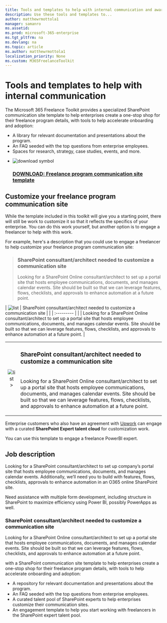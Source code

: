 ```yaml
---
title: Tools and templates to help with internal communication and awareness 
description: Use these tools and templates to... 
author: matthewrmottola1
manager: samanro
ms.assetid: 
ms.prod: microsoft-365-enterprise
ms.tgt_pltfrm: na
ms.devlang: na
ms.topic: article
ms.author: matthewrmottola1
localization_priority: None 
ms.custom: M365FreelanceToolkit
---
```

Tools and templates to help with internal communication
=======================================================

The Microsoft 365 Freelance Toolkit provides a specialized SharePoint communication site template to help enterprises create a one-stop shop for their freelance program details, with tools to help accelerate onboarding and adoption:
- A library for relevant documentation and presentations about the program.
- An FAQ seeded with the top questions from enterprise employees.
- Spaces for research, strategy, case studies, events, and more.

<ul class="panelContent cardsF cols cols2">
    <li>
        <div class="cardSize">
            <div class="cardPadding">
                <div class="card">
                    <div class="cardImageOuter">
                        <div class="cardImage">
                            <img src="https://docs.microsoft.com/en-us/office/media/icons/download-blue.svg" alt="download symbol" />
                        </div>
                    </div>
                    <div class="cardText">
                        <h3><a href="https://placeholderfordownloadURL">DOWNLOAD: Freelance program communication site template</a></h3>
                    </div>
                </div>
            </div>
        </div>
    </li>
</ul>

Customize your freelance program communication site
---------------------------------------------------

While the template included in this toolkit will give you a starting point, there will still be work to customize it so that it reflects the specifics of your enterprise. You can do this work yourself, but another option is to engage a freelancer to help with this work.

For example, here's a description that you could use to engage a freelancer to help customize your freelance program communication site:

> ### SharePoint consultant/architect needed to customize a communication site
> Looking for a SharePoint Online consultant/architect to set up a portal site that hosts employee communications, documents, and manages calendar events. Site should be built so that we can leverage features, flows, checklists, and approvals to enhance automation at a future point.


| ![list](https://docs.microsoft.com/en-us/office/media/icons/task-list-planning-blue.svg) | SharePoint consultant/architect needed to customize a communication site |
| | :--------- |
| | Looking for a SharePoint Online consultant/architect to set up a portal site that hosts employee communications, documents, and manages calendar events. Site should be built so that we can leverage features, flows, checklists, and approvals to enhance automation at a future point. |

<table>
    <tr>
        <td align=center rowspan=2>
            <img src="https://docs.microsoft.com/en-us/office/media/icons/task-list-planning-blue.svg" alt="list" />>
        </td>
        <td>
            <h3>SharePoint consultant/architect needed to customize a communication site</h3>
        </td>
    </tr>
    <tr>
        <td>
            <p>Looking for a SharePoint Online consultant/architect to set up a portal site that hosts employee communications, documents, and manages calendar events. Site should be built so that we can leverage features, flows, checklists, and approvals to enhance automation at a future point.</p>
        </td>
    </tr>
</table>


Enterprise customers who also have an agreement with <a href="https://www.upwork.com/enterprise/">Upwork</a> can engage with a curated <b>SharePoint Expert talent cloud</b> for customization work.




You can use this template to engage a freelance PowerBI expert.

Job description
---------------

Looking for a SharePoint consultant/architect to set up company’s portal site that hosts employee communications, documents, and manages calendar events. Additionally, we’ll need you to build with features, flows, checklists, approvals to enhance automation in an O365 online SharePoint site. 

Need assistance with multiple form development, including structure in SharePoint to maximize efficiency using Power BI, possibly PowerApps as well.


<h3>SharePoint consultant/architect needed to customize a communication site</h3>
                                    <p>Looking for a SharePoint Online consultant/architect to set up a portal site that hosts employee communications, documents, and manages calendar events. Site should be built so that we can leverage features, flows, checklists, and approvals to enhance automation at a future point.</p>



with a SharePoint communication site template to help enterprises create a one-stop shop for their freelance program details, with tools to help accelerate onboarding and adoption:
- A repository for relevant documentation and presentations about the program.
- An FAQ seeded with the top questions from enterprise employees.
- A curated talent pool of SharePoint experts to help enterprises customize their communication sites.
- An engagement template to help you start working with freelancers in the SharePoint expert talent pool. 